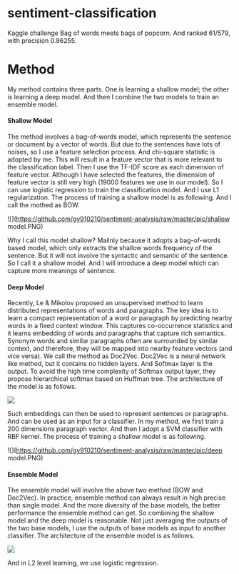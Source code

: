 # sentiment-classification
Kaggle challenge Bag of words meets bags of popcorn. And ranked 61/579, with precision 0.96255.

# Method
My method contains three parts. One is learning a shallow model; the other is learning a deep model. And then I combine the two models to train an ensemble model. 

#### Shallow Model
The method involves a bag-of-words model, which represents the sentence or document by a vector of words. But due to the sentences have lots of noises, so I use a feature selection process. And chi-square statistic is adopted by me. This will result in a feature vector that is more relevant to the classification label. Then I use the TF-IDF score as each dimension of feature vector. Although I have selected the features, the dimension of feature vector is still very high (19000 features we use in our model). So I can use logistic regression to train the classification model. And I use L1 regularization. The process of training a shallow model is as following. And I call the mothed as BOW.

![](https://github.com/gy910210/sentiment-analysis/raw/master/pic/shallow model.PNG)

Why I call this model shallow? MaiInly because it adopts a bag-of-words based model, which only extracts the shallow words frequency of the sentence. But it will not involve the syntactic and semantic of the sentence. So I call it a shallow model. And I will introduce a deep model which can capture more meanings of sentence.

#### Deep Model
Recently, Le & Mikolov proposed an unsupervised method to learn distributed representations of words and paragraphs. The key idea is to learn a compact representation of a word or paragraph by predicting nearby words in a fixed context window. This captures co-occurrence statistics and it learns embedding of words and paragraphs that capture rich semantics. Synonym words and similar paragraphs often are surrounded by similar context, and therefore, they will be mapped into nearby feature vectors (and vice versa). We call the method as Doc2Vec. Doc2Vec is a neural network like method, but it contains no hidden layers. And Softmax layer is the output. To avoid the high time complexity of Softmax output layer, they propose hierarchical softmax based on Huffman tree. The architecture of the model is as follows.

![](https://github.com/gy910210/sentiment-analysis/raw/master/pic/doc2vec.PNG)

Such embeddings can then be used to represent sentences or paragraphs. And can be used as an input for a classifier. In my method, we first train a 200 dimensions paragraph vector. And then I adopt a SVM classifier with RBF kernel.
The process of training a shallow model is as following.

![](https://github.com/gy910210/sentiment-analysis/raw/master/pic/deep model.PNG)

#### Ensemble Model
The ensemble model will involve the above two method (BOW and Doc2Vec). In practice, ensemble method can always result in high precise than single model. And the more diversity of the base models, the better performance the ensemble method can get. So combining the shallow model and the deep model is reasonable. Not just averaging the outputs of the two base models, I use the outputs of base models as input to another classifier. The architecture of the ensemble model is as follows.

![](https://github.com/gy910210/sentiment-analysis/raw/master/pic/ensemble.PNG)

And in L2 level learning, we use logistic regression.

